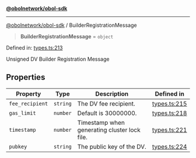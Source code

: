 [**@obolnetwork/obol-sdk**](../index.md)

***

[@obolnetwork/obol-sdk](../index.md) / BuilderRegistrationMessage

> **BuilderRegistrationMessage** = `object`

Defined in: [types.ts:213](https://github.com/ObolNetwork/obol-sdk/blob/02533ab878b3f13dbe6c0029828624f75ecbe185/src/types.ts#L213)

Unsigned DV Builder Registration Message

## Properties

| Property | Type | Description | Defined in |
| ------ | ------ | ------ | ------ |
| <a id="fee_recipient"></a> `fee_recipient` | `string` | The DV fee recipient. | [types.ts:215](https://github.com/ObolNetwork/obol-sdk/blob/02533ab878b3f13dbe6c0029828624f75ecbe185/src/types.ts#L215) |
| <a id="gas_limit"></a> `gas_limit` | `number` | Default is 30000000. | [types.ts:218](https://github.com/ObolNetwork/obol-sdk/blob/02533ab878b3f13dbe6c0029828624f75ecbe185/src/types.ts#L218) |
| <a id="timestamp"></a> `timestamp` | `number` | Timestamp when generating cluster lock file. | [types.ts:221](https://github.com/ObolNetwork/obol-sdk/blob/02533ab878b3f13dbe6c0029828624f75ecbe185/src/types.ts#L221) |
| <a id="pubkey"></a> `pubkey` | `string` | The public key of the DV. | [types.ts:224](https://github.com/ObolNetwork/obol-sdk/blob/02533ab878b3f13dbe6c0029828624f75ecbe185/src/types.ts#L224) |
